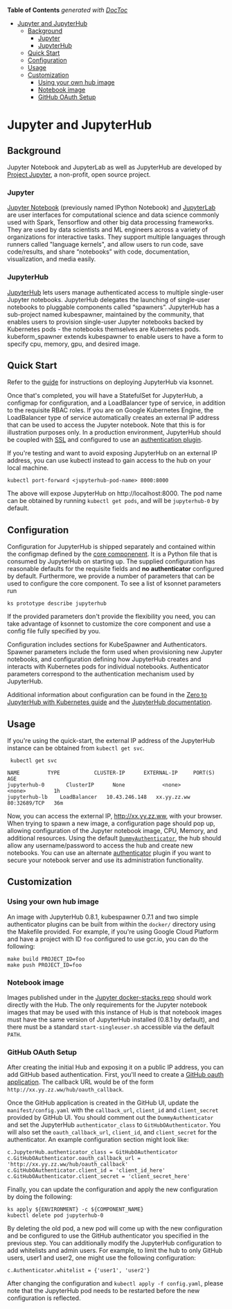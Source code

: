 <!-- START doctoc generated TOC please keep comment here to allow auto update -->
<!-- DON'T EDIT THIS SECTION, INSTEAD RE-RUN doctoc TO UPDATE -->
**Table of Contents**  *generated with [DocToc](https://github.com/thlorenz/doctoc)*

- [Jupyter and JupyterHub](#jupyter-and-jupyterhub)
  - [Background](#background)
    - [Jupyter](#jupyter)
    - [JupyterHub](#jupyterhub)
  - [Quick Start](#quick-start)
  - [Configuration](#configuration)
  - [Usage](#usage)
  - [Customization](#customization)
    - [Using your own hub image](#using-your-own-hub-image)
    - [Notebook image](#notebook-image)
    - [GitHub OAuth Setup](#github-oauth-setup)

<!-- END doctoc generated TOC please keep comment here to allow auto update -->

# Jupyter and JupyterHub

## Background

Jupyter Notebook and JupyterLab as well as JupyterHub are developed by [Project
Jupyter](http://jupyter.org/about), a non-profit, open source project.

### Jupyter

[Jupyter Notebook](https://jupyter-notebook.readthedocs.io/en/stable/)
(previously named IPython Notebook) and [JupyterLab](https://jupyterlab.readthedocs.io/en/latest/) are user
interfaces for computational science and data science commonly used with
Spark, Tensorflow and other big data processing frameworks. They are used
by data scientists and ML engineers across a variety of organizations
for interactive tasks. They support multiple languages through runners called
"language kernels", and allow users to run code, save code/results, and share
“notebooks” with code, documentation, visualization, and media easily.

### JupyterHub

[JupyterHub](https://jupyterhub.readthedocs.io/en/latest/) lets users manage
authenticated access to multiple single-user
Jupyter notebooks. JupyterHub delegates the launching of
single-user notebooks to pluggable components called “spawners”. JupyterHub
has a sub-project named kubespawner, maintained by the
community, that enables users to provision single-user Jupyter notebooks backed by Kubernetes pods - the notebooks themselves are
Kubernetes pods. kubeform_spawner extends kubespawner to enable users to have
a form to specify cpu, memory, gpu, and desired image.

## Quick Start

Refer to the [guide](https://www.kubeflow.org/docs/guides/components/jupyter/) for instructions on deploying JupyterHub via ksonnet.

Once that's completed, you will have a StatefulSet for JupyterHub, a configmap for configuration, and a LoadBalancer type of service, in addition to the requisite RBAC roles.
If you are on Google Kubernetes Engine, the LoadBalancer type of service automatically creates an external IP address that can be
used to access the Jupyter notebook. Note that this is for illustration purposes only. In
a production environment, JupyterHub should be coupled with [SSL](https://jupyterhub.readthedocs.io/en/latest/getting-started/security-basics.html#enabling-ssl-encryption) and configured to use an
[authentication plugin](https://jupyterhub.readthedocs.io/en/latest/reference/authenticators.html).

If you're testing and want to avoid exposing JupyterHub on an external IP address, you can use kubectl instead to gain access to the hub on your local machine.

```commandline
kubectl port-forward <jupyterhub-pod-name> 8000:8000
```

The above will expose JupyterHub on http://localhost:8000. The pod name can be obtained by running `kubectl get pods`, and will be `jupyterhub-0` by default.

## Configuration

Configuration for JupyterHub is shipped separately and contained within the configmap defined by the [core componenent](https://github.com/kubeflow/kubeflow/tree/master/kubeflow). It is a Python file that is consumed by JupyterHub on starting up. The supplied configuration has reasonable defaults for the requisite fields and **no authenticator** configured by default. Furthermore, we provide a number of parameters that can be used to configure
the core component. To see a list of ksonnet parameters run

```
ks prototype describe jupyterhub
```

If the provided parameters don't provide the flexibility you need, you can take advantage of ksonnet to customize the core component and use a config file fully specified by you.

Configuration includes sections for KubeSpawner and Authenticators. Spawner parameters include the form used when provisioning new
Jupyter notebooks, and configuration defining how JupyterHub creates and interacts with Kubernetes pods for individual notebooks.
Authenticator parameters correspond to the authentication mechanism used by JupyterHub.

Additional information about configuration can be found in the
[Zero to JupyterHub with Kubernetes guide](https://zero-to-jupyterhub.readthedocs.io/en/latest/)
and the [JupyterHub documentation](https://jupyterhub.readthedocs.io/en/latest/).


## Usage

If you're using the quick-start, the external IP address of the JupyterHub
instance can be obtained from `kubectl get svc`.

```commandline
 kubectl get svc

NAME         TYPE           CLUSTER-IP      EXTERNAL-IP     PORT(S)        AGE
jupyterhub-0       ClusterIP      None            <none>          <none>         1h
jupyterhub-lb    LoadBalancer   10.43.246.148   xx.yy.zz.ww   80:32689/TCP   36m
```

Now, you can access the external IP, http://xx.yy.zz.ww, with your browser.
When trying to spawn a new image, a configuration page should pop up, allowing
configuration of the Jupyter notebook image, CPU, Memory, and additional
resources. Using the default [`DummyAuthenticator`](https://github.com/yuvipanda/jupyterhub-dummy-authenticator),
the hub should allow any username/password to access the hub and create new
notebooks. You can use an alternate [authenticator](https://jupyterhub.readthedocs.io/en/latest/reference/authenticators.html) plugin if you want to secure your notebook server and use its administration functionality.

## Customization

### Using your own hub image

An image with JupyterHub 0.8.1, kubespawner 0.7.1 and two simple authenticator plugins can be built from within the `docker/` directory using the Makefile provided. For example, if you're using Google Cloud Platform and have a project with ID `foo` configured to use gcr.io, you can do the following:

```commandline
make build PROJECT_ID=foo
make push PROJECT_ID=foo
```

### Notebook image

Images published under in the [Jupyter docker-stacks repo](https://github.com/jupyter/docker-stacks)
should work directly with the Hub. The only requirements for the Jupyter
notebook images that may be used with this instance of Hub is
that notebook images must have the same version of JupyterHub installed
(0.8.1 by default), and there must be a standard `start-singleuser.sh` accessible
via the default `PATH`.

### GitHub OAuth Setup

After creating the initial Hub and exposing it on a public IP address, you can add GitHub based authentication. First, you'll need to create a [GitHub oauth application](https://github.com/settings/applications/new). The callback URL would be of the form `http://xx.yy.zz.ww/hub/oauth_callback`.

Once the GitHub application is created in the GitHub UI, update the
`manifest/config.yaml` with the `callback_url`, `client_id` and `client_secret`
provided by GitHub UI. You should comment out the `DummyAuthenticator` and
set the JupyterHub `authenticator_class` to `GitHubOAuthenticator`. You will
also set the `oauth_callback_url`, `client_id`, and `client_secret` for the
authenticator. An example configuration section might look like:

```commandline
c.JupyterHub.authenticator_class = GitHubOAuthenticator
c.GitHubOAuthenticator.oauth_callback_url = 'http://xx.yy.zz.ww/hub/oauth_callback'
c.GitHubOAuthenticator.client_id = 'client_id_here'
c.GitHubOAuthenticator.client_secret = 'client_secret_here'
```

Finally, you can update the configuration and apply the new configuration by
doing the following:

```commandline
ks apply ${ENVIRONMENT} -c ${COMPONENT_NAME}
kubectl delete pod jupyterhub-0
```

By deleting the old pod, a new pod will come up with the new configuration
and be configured to use the GitHub authenticator you specified in the
previous step. You can additionally modify the JupyterHub configuration to add
whitelists and admin users. For example, to limit the hub to only GitHub users,
user1 and user2, one might use the following configuration:

```commandline
c.Authenticator.whitelist = {'user1', 'user2'}
```

After changing the configuration and `kubectl apply -f config.yaml`, please
note that the JupyterHub pod needs to be restarted before the new configuration
is reflected.
